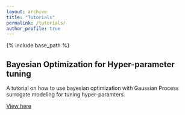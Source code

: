 ```yaml
---
layout: archive
title: "Tutorials"
permalink: /tutorials/
author_profile: true
---
```


{% include base_path %}

## Bayesian Optimization for Hyper-parameter tuning

A tutorial on how to use bayesian optimization with Gaussian Process surrogate modeling for tuning hyper-paramters.

[View here](https://nbviewer.org/github/MatthieuDarcy/Tutorials/blob/main/Bayesian%20optimization/Bayesian%20Optimization%20for%20hyper-parameter%20tuning.ipynb)


